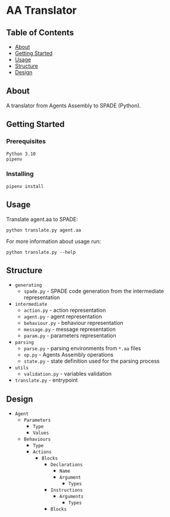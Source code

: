 # AA Translator

## Table of Contents

- [About](#about)
- [Getting Started](#getting_started)
- [Usage](#usage)
- [Structure](#structure)
- [Design](#Design)

## About <a name = "about"></a>

A translator from Agents Assembly to SPADE (Python).

## Getting Started <a name = "getting_started"></a>

### Prerequisites

```
Python 3.10
pipenv
```

### Installing

```
pipenv install
```

## Usage <a name = "usage"></a>

Translate agent.aa to SPADE:
```
python translate.py agent.aa
```

For more information about usage run:
```
python translate.py --help
```

## Structure <a name = "structure"></a>

* `generating`
    * `spade.py` - SPADE code generation from the intermediate representation
* `intermediate`
    * `action.py` - action representation
    * `agent.py` - agent representation
    * `behaviour.py` - behaviour representation
    * `message.py` - message representation
    * `param.py` - parameters representation
* `parsing`
    * `parse.py` - parsing environments from `*.aa` files
    * `op.py` - Agents Assembly operations
    * `state.py` - state definition used for the parsing process
* `utils`
    * `validation.py` - variables validation
* `translate.py` - entrypoint

## Design <a name = "design"></a>
* `Agent`
    * `Parameters`
        * `Type`
        * `Values`
    * `Behaviours`
        * `Type`
        * `Actions`
            * `Blocks`
                * `Declarations`
                    * `Name`
                    * `Argument`
                        * `Types`
                * `Instructions`
                    * `Arguments`
                        * `Types`
                * `Blocks`
